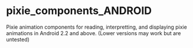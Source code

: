 pixie_components_ANDROID
========================

Pixie animation components for reading, interpretting, and displaying pixie animations in Android 2.2 and above. (Lower versions may work but are untested)